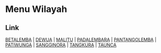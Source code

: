 # Menu Wilayah

## Link

[BETALEMBA](https://github.com/gigit-pemilu/pemilu-2024-72-sulawesi-tengah/tree/main/pilpres/hitung-suara/sub/72-sulawesi-tengah/sub/02-poso/sub/19-poso-pesisir-selatan/sub/2006-betalemba)
 | 
[DEWUA](https://github.com/gigit-pemilu/pemilu-2024-72-sulawesi-tengah/tree/main/pilpres/hitung-suara/sub/72-sulawesi-tengah/sub/02-poso/sub/19-poso-pesisir-selatan/sub/2001-dewua)
 | 
[MALITU](https://github.com/gigit-pemilu/pemilu-2024-72-sulawesi-tengah/tree/main/pilpres/hitung-suara/sub/72-sulawesi-tengah/sub/02-poso/sub/19-poso-pesisir-selatan/sub/2004-malitu)
 | 
[PADALEMBARA](https://github.com/gigit-pemilu/pemilu-2024-72-sulawesi-tengah/tree/main/pilpres/hitung-suara/sub/72-sulawesi-tengah/sub/02-poso/sub/19-poso-pesisir-selatan/sub/2008-padalembara)
 | 
[PANTANGOLEMBA](https://github.com/gigit-pemilu/pemilu-2024-72-sulawesi-tengah/tree/main/pilpres/hitung-suara/sub/72-sulawesi-tengah/sub/02-poso/sub/19-poso-pesisir-selatan/sub/2007-pantangolemba)
 | 
[PATIWUNGA](https://github.com/gigit-pemilu/pemilu-2024-72-sulawesi-tengah/tree/main/pilpres/hitung-suara/sub/72-sulawesi-tengah/sub/02-poso/sub/19-poso-pesisir-selatan/sub/2005-patiwunga)
 | 
[SANGGINORA](https://github.com/gigit-pemilu/pemilu-2024-72-sulawesi-tengah/tree/main/pilpres/hitung-suara/sub/72-sulawesi-tengah/sub/02-poso/sub/19-poso-pesisir-selatan/sub/2002-sangginora)
 | 
[TANGKURA](https://github.com/gigit-pemilu/pemilu-2024-72-sulawesi-tengah/tree/main/pilpres/hitung-suara/sub/72-sulawesi-tengah/sub/02-poso/sub/19-poso-pesisir-selatan/sub/2003-tangkura)
 | 
[TAUNCA](https://github.com/gigit-pemilu/pemilu-2024-72-sulawesi-tengah/tree/main/pilpres/hitung-suara/sub/72-sulawesi-tengah/sub/02-poso/sub/19-poso-pesisir-selatan/sub/2009-taunca)

